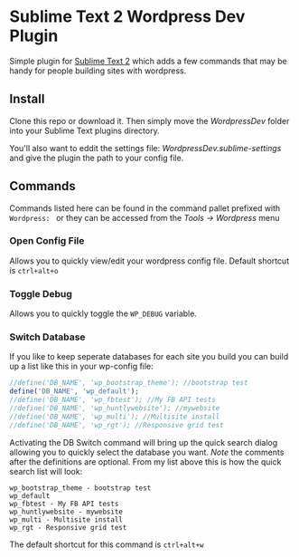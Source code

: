 # Sublime Text 2 Wordpress Dev Plugin #

Simple plugin for [Sublime Text 2](http://www.sublimetext.com/2 "Sublime Text 2") which adds a few commands that may be handy for people building sites with wordpress.

## Install ##
Clone this repo or download it.  Then simply move the *WordpressDev* folder into your Sublime Text plugins directory.

You'll also want to eddit the settings file: *WordpressDev.sublime-settings* and give the plugin the path to your config file.

## Commands ##
Commands listed here can be found in the command pallet prefixed with ```Wordpress: ``` or they can be accessed from the _Tools ->  Wordpress_ menu

### Open Config File ###
Allows you to quickly view/edit your wordpress config file. Default shortcut is ```ctrl+alt+o```

### Toggle Debug ###
Allows you to quickly toggle the ```WP_DEBUG``` variable.

### Switch Database ###
If you like to keep seperate databases for each site you build you can build up a list like this in your wp-config file:

``` php
//define('DB_NAME', 'wp_bootstrap_theme'); //bootstrap test
define('DB_NAME', 'wp_default');
//define('DB_NAME', 'wp_fbtest'); //My FB API tests
//define('DB_NAME', 'wp_huntlywebsite'); //mywebsite
//define('DB_NAME', 'wp_multi'); //Multisite install
//define('DB_NAME', 'wp_rgt'); //Responsive grid test
```

Activating the DB Switch command will bring up the quick search dialog allowing you to quickly select the database you want. 
*Note* the comments after the definitions are optional.  From my list above this is how the quick search list will look:

```
wp_bootstrap_theme - bootstrap test
wp_default
wp_fbtest - My FB API tests
wp_huntlywebsite - mywebsite
wp_multi - Multisite install
wp_rgt - Responsive grid test
```

The default shortcut for this command is ```ctrl+alt+w```
